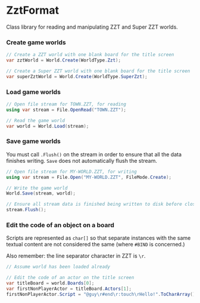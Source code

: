 # ZztFormat

Class library for reading and manipulating ZZT and Super ZZT worlds.

### Create game worlds

```csharp
// Create a ZZT world with one blank board for the title screen
var zztWorld = World.Create(WorldType.Zzt);

// Create a Super ZZT world with one blank board for the title screen
var superZztWorld = World.Create(WorldType.SuperZzt);
```

### Load game worlds

```csharp
// Open file stream for TOWN.ZZT, for reading
using var stream = File.OpenRead("TOWN.ZZT");

// Read the game world
var world = World.Load(stream);
```

### Save game worlds

You must call `.Flush()` on the stream in order to ensure that all the data
finishes writing. `Save` does not automatically flush the stream.

```csharp
// Open file stream for MY-WORLD.ZZT, for writing
using var stream = File.Open("MY-WORLD.ZZT", FileMode.Create);

// Write the game world
World.Save(stream, world);

// Ensure all stream data is finished being written to disk before closing
stream.Flush();
```

### Edit the code of an object on a board

Scripts are represented as `char[]` so that separate instances with the same
textual content are not considered the same (where `#BIND` is concerned.)

Also remember: the line separator character in ZZT is `\r`.

```csharp
// Assume world has been loaded already

// Edit the code of an actor on the title screen
var titleBoard = world.Boards[0];
var firstNonPlayerActor = titleBoard.Actors[1];
firstNonPlayerActor.Script = "@guy\r#end\r:touch\rHello!".ToCharArray();
```
